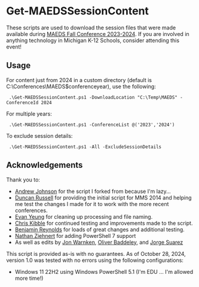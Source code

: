 # Get-MAEDSSessionContent

These scripts are used to download the session files that were made available during [MAEDS Fall Conference 2023-2024](https://www.maeds.org/). If you are involved in anything technology in Michigan K-12 Schools, consider attending this event!

## Usage

For content just from 2024 in a custom directory (default is C:\Conferences\MAEDS\$conferenceyear), use the following:

``` .\Get-MAEDSSessionContent.ps1 -DownloadLocation "C:\Temp\MAEDS" -ConferenceId 2024```

For multiple years:

``` .\Get-MAEDSSessionContent.ps1 -ConferenceList @('2023','2024')```

To exclude session details:

``` .\Get-MAEDSSessionContent.ps1 -All -ExcludeSessionDetails```

## Acknowledgements

Thank you to:
- [Andrew Johnson](https://www.andrewj.net/) for the script I forked from because I'm lazy...
- [Duncan Russell](http://www.sysadmintechnotes.com/) for providing the initial script for MMS 2014 and helping me test the changes I made for it to work with the more recent conferences.
- [Evan Yeung](https://github.com/forevanyeung) for cleaning up processing and file naming.
- [Chris Kibble](https://www.christopherkibble.com) for continued testing and improvements made to the script.
- [Benjamin Reynolds](https://sqlbenjamin.wordpress.com) for loads of great changes and additional testing.
- [Nathan Ziehnert](https://z-nerd.com/) for adding PowerShell 7 support
- As well as edits by [Jon Warnken](https://github.com/mrbodean), [Oliver Baddeley](https://github.com/BaddMann), and [Jorge Suarez](https://github.com/jorgeasaurus)

This script is provided as-is with no guarantees. As of October 28, 2024, version 1.0 was tested with no errors using the following configurations:

- Windows 11 22H2 using Windows PowerShell 5.1 (I'm EDU ... I'm allowed more time!)
